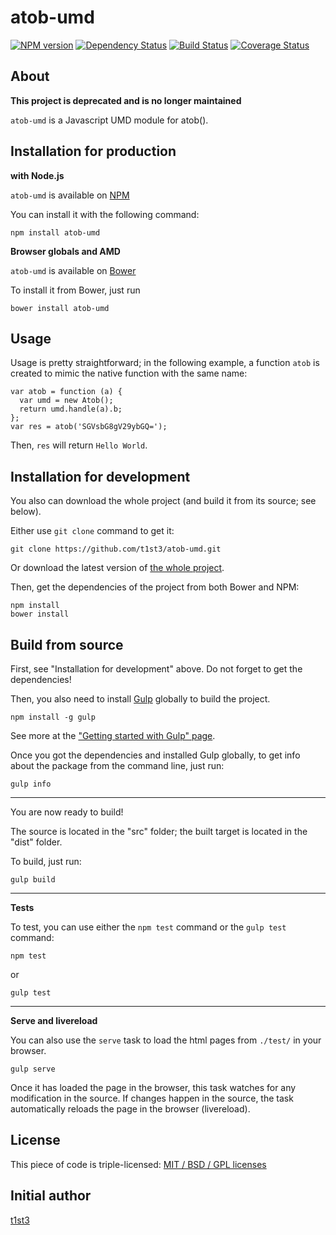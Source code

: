 atob-umd
==================


[![NPM version](https://img.shields.io/npm/v/atob-umd.svg)](https://www.npmjs.com/package/atob-umd)
[![Dependency Status](https://img.shields.io/david/t1st3/atob-umd.svg)](https://david-dm.org/t1st3/atob-umd)
[![Build Status](https://img.shields.io/travis/t1st3/atob-umd.svg)](https://travis-ci.org/t1st3/atob-umd)
[![Coverage Status](https://img.shields.io/coveralls/t1st3/atob-umd.svg)](https://coveralls.io/r/t1st3/atob-umd)



About
---

**This project is deprecated and is no longer maintained**

`atob-umd` is a Javascript UMD module for atob().




Installation for production
---

**with Node.js**

`atob-umd` is available on [NPM](https://www.npmjs.com/package/atob-umd)

You can install it with the following command:

    npm install atob-umd


**Browser globals and AMD**


`atob-umd` is available on [Bower](http://bower.io/search/?q=atob-umd)

To install it from Bower, just run 

    bower install atob-umd

    
Usage
---

Usage is pretty straightforward; in the following example, a function `atob` is created to mimic the native function with the same name:

    var atob = function (a) {
      var umd = new Atob();
      return umd.handle(a).b;
    };
    var res = atob('SGVsbG8gV29ybGQ=');


Then, `res` will return `Hello World`.



Installation for development
---


You also can download the whole project (and build it from its source; see below).

Either use `git clone` command to get it:

    git clone https://github.com/t1st3/atob-umd.git

Or download the latest version of [the whole project](https://github.com/t1st3/atob-umd/archive/master.zip).

Then, get the dependencies of the project from both Bower and NPM:

    npm install
    bower install



Build from source
---


First, see "Installation for development" above. 
Do not forget to get the dependencies!

Then, you also need to install [Gulp](http://gulpjs.com/) globally to build the project.

    npm install -g gulp

See more at the ["Getting started with Gulp" page](https://github.com/gulpjs/gulp/blob/master/docs/getting-started.md#getting-started).

Once you got the dependencies and installed Gulp globally, to get info about the package from the command line, just run:

    gulp info

---

You are now ready to build!

The source is located in the "src" folder; the built target is located in the "dist" folder.

To build, just run:

    gulp build


---

**Tests**

To test, you can use either the `npm test` command or the `gulp test` command:

    npm test

or

    gulp test


---

**Serve and livereload**

You can also use the `serve` task to load the html pages from `./test/` in your browser.

    gulp serve

Once it has loaded the page in the browser, this task watches for any modification in the source.
If changes happen in the source, the task automatically reloads the page in the browser (livereload).





License
---

This piece of code is triple-licensed: [MIT / BSD / GPL licenses](https://github.com/t1st3/atob-umd/blob/master/LICENSE.md)




Initial author
---

[t1st3](https://github.com/t1st3/)
